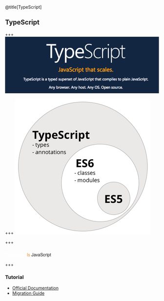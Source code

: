 @title[TypeScript]
## TypeScript

+++
![Alt text](01.typescript/images/image3.png)

+++
![Alt text](01.typescript/images/image2.png)

+++
### 
<span style="font-family:Helvetica Neue;">
<span style="color:#FFF; font-weight:bold;">Type<span style="font-weight:normal; color:#FFF">Script</span></span> <span style="color:#e49436">Is</span> JavaScript</span>

+++
### Tutorial
 - [Official Documentation](https://www.typescriptlang.org/docs/handbook/basic-types.html)
 - [Migration Guide](https://www.typescriptlang.org/docs/handbook/migrating-from-javascript.html)